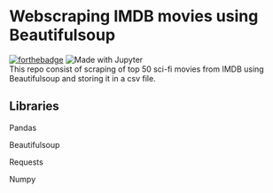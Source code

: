
# Webscraping IMDB movies using Beautifulsoup
[![forthebadge](https://forthebadge.com/images/badges/made-with-python.svg)](https://forthebadge.com) ![Made with Jupyter](https://img.shields.io/badge/Made%20with-Jupyter-orange?style=for-the-badge&logo=Jupyter)</br>
This repo consist of scraping of top 50 sci-fi movies from IMDB using Beautifulsoup and storing it in a csv file.



## Libraries
Pandas

Beautifulsoup

Requests

Numpy
